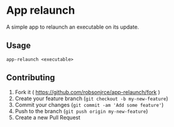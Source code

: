 # App relaunch

A simple app to relaunch an executable on its update.

## Usage

 ```
app-relaunch <executable>
 ```


## Contributing

1. Fork it ( https://github.com/robsonjrce/app-relaunch/fork )
2. Create your feature branch (`git checkout -b my-new-feature`)
3. Commit your changes (`git commit -am 'Add some feature'`)
4. Push to the branch (`git push origin my-new-feature`)
5. Create a new Pull Request
